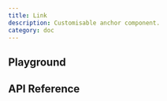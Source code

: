 ```yaml
---
title: Link
description: Customisable anchor component.
category: doc
---
```


<script lang="ts">
    import ApiReferenceComponent from '$lib/components/api-reference/ApiReferenceComponent.svelte';
    import Playground from '$lib/content/components/link/playground.svelte';
    import { linkSchema } from '$lib/content/components/link/schema.js';
</script>

## Playground

<Playground/>

## API Reference

<ApiReferenceComponent schema={linkSchema}/>
